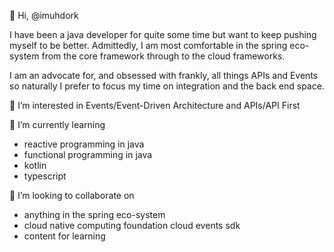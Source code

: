 👋 Hi, @imuhdork

I have been a java developer for quite some time but want to keep pushing myself to be better.
Admittedly, I am most comfortable in the spring eco-system from the core framework through to
the cloud frameworks.

I am an advocate for, and obsessed with frankly, all things APIs and Events so naturally I prefer
to focus my time on integration and the back end space.

👀 I’m interested in Events/Event-Driven Architecture and APIs/API First

🌱 I’m currently learning
* reactive programming in java
* functional programming in java
* kotlin
* typescript

💞️ I’m looking to collaborate on
* anything in the spring eco-system
* cloud native computing foundation cloud events sdk
* content for learning

<!---
imuhdork/imuhdork is a ✨ special ✨ repository because its `README.md` (this file) appears on your GitHub profile.
You can click the Preview link to take a look at your changes.
--->
